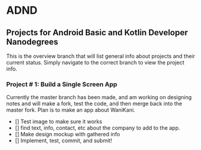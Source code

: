 # ADND
## Projects for Android Basic and Kotlin Developer Nanodegrees
This is the overview branch that will list general info about projects and their current status.  Simply navigate to the correct branch to view the project info.


### Project # 1: Build a Single Screen App
Currently the master branch has been made, and am working on designing notes and will make a fork, test the code, and then merge back into the master fork.  Plan is to make an app about WaniKani.
- [] Test image to make sure it works
- [] find text, info, contact, etc about the company to add to the app.
- [] Make design mockup with gathered info
- [] Implement, test, commit, and submit!
